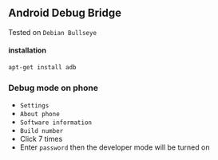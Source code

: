 ## Android Debug Bridge

Tested on `Debian Bullseye`

#### installation

```bash
apt-get install adb
```

### Debug mode on phone

- `Settings`
- `About phone`
- `Software information`
- `Build number`
- Click 7 times
- Enter `password` then the developer mode will be turned on
